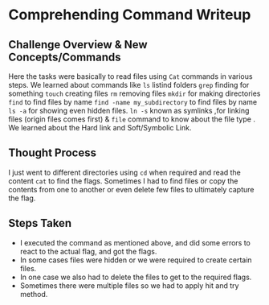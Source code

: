 # Comprehending Command Writeup

## Challenge Overview & New Concepts/Commands
Here the tasks were basically to read files using `Cat` commands in various steps. We learned about commands like `ls` listind folders `grep` finding for something 
`touch` creating files `rm` removing files `mkdir` for making directories `find` to find files by name `find -name my_subdirectory` to find files by name `ls -a` for showing even hidden files.
`ln -s` known as symlinks ,for linking files (origin files comes first) & `file` command to know about the file type . We learned about the Hard link and Soft/Symbolic Link.
## Thought Process
I just went to different directories using `cd` when required and read the content `cat` to find the flags. 
Sometimes I had to find files or copy the contents from one to another or even delete few files to ultimately capture the flag.
## Steps Taken
- I executed the command as mentioned above, and did some errors to react to the actual flag,
and got the flags.
- In some cases files were hidden or we were required to create certain files.
- In one case we also had to delete the files to get to the required flags.
- Sometimes there were multiple files so we had to apply hit and try method.
